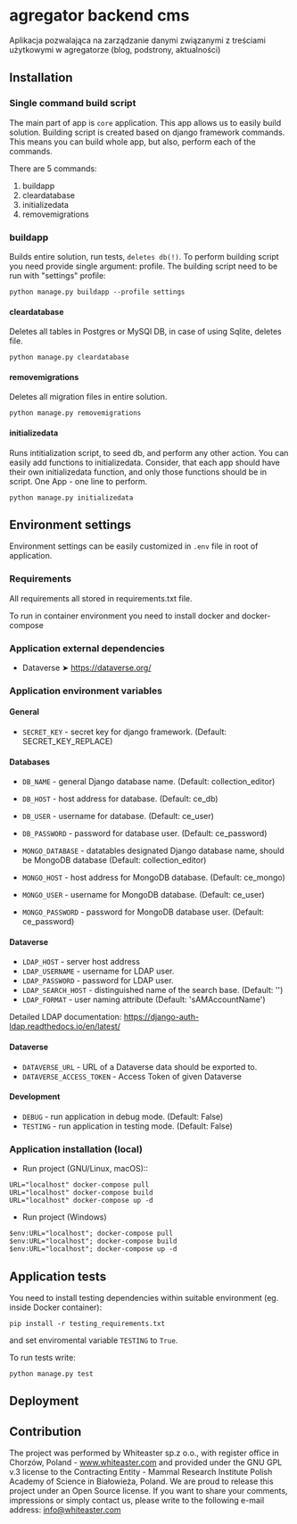 # agregator backend cms
Aplikacja pozwalająca na zarządzanie danymi związanymi z treściami użytkowymi w agregatorze (blog, podstrony, aktualności)

## Installation
###  Single command build script

The main part of app is `core` application. This app allows us to easily build solution. 
Building script is created based on django framework commands. This means you can build whole app, but also, perform each of the commands. 

There are 5 commands: 

1. buildapp 
2. cleardatabase
3. initializedata
4. removemigrations

### buildapp
Builds entire solution, run tests, `deletes db(!)`. 
To perform building script you need provide single argument: profile.
The building script need to be run with "settings" profile:

    python manage.py buildapp --profile settings
    
#### cleardatabase
Deletes all tables in Postgres or MySQl DB, in case of using Sqlite, deletes file.
 
    python manage.py cleardatabase
    
    
#### removemigrations
Deletes all migration files in entire solution. 

    python manage.py removemigrations

#### initializedata
Runs intitialization script, to seed db, and perform any other action. You can easily add functions to initializedata. Consider, that each app should have their own initializedata function, and only those functions should be in script. One App - one line to perform. 
 
    python manage.py initializedata

## Environment settings

Environment settings can be easily customized in `.env` file in root of application. 


### Requirements
All requirements all stored in requirements.txt file.

To run in container environment you need to install docker and docker-compose

### Application external dependencies
- Dataverse ➤ https://dataverse.org/

### Application environment variables

#### General 

- `SECRET_KEY` - secret key for django framework. (Default: SECRET_KEY_REPLACE)

#### Databases

- `DB_NAME` - general Django database name. (Default: collection_editor)
- `DB_HOST` - host address for database. (Default: ce_db)
- `DB_USER` - username for database. (Default: ce_user)
- `DB_PASSWORD` - password for database user. (Default: ce_password)

- `MONGO_DATABASE` - datatables designated Django database name, should be MongoDB database (Default: collection_editor)
- `MONGO_HOST` - host address for MongoDB database. (Default: ce_mongo)
- `MONGO_USER` - username for MongoDB database. (Default: ce_user)
- `MONGO_PASSWORD` - password for MongoDB database user. (Default: ce_password)  

#### Dataverse

- `LDAP_HOST` - server host address
- `LDAP_USERNAME` - username for LDAP user.
- `LDAP_PASSWORD` - password for LDAP user.
- `LDAP_SEARCH_HOST` - distinguished name of the search base. (Default: '')
- `LDAP_FORMAT` - user naming attribute (Default: 'sAMAccountName')  

Detailed LDAP documentation: https://django-auth-ldap.readthedocs.io/en/latest/  

#### Dataverse

- `DATAVERSE_URL` - URL of a Dataverse data should be exported to.
- `DATAVERSE_ACCESS_TOKEN` - Access Token of given Dataverse

#### Development

- `DEBUG` - run application in debug mode. (Default: False)
- `TESTING` - run application in testing mode. (Default: False)

### Application installation (local)

- Run project (GNU/Linux, macOS)::
```
URL="localhost" docker-compose pull
URL="localhost" docker-compose build
URL="localhost" docker-compose up -d
```

- Run project (Windows)
```
$env:URL="localhost"; docker-compose pull
$env:URL="localhost"; docker-compose build
$env:URL="localhost"; docker-compose up -d
```

## Application tests
You need to install testing dependencies within suitable environment (eg. inside Docker container):
```
pip install -r testing_requirements.txt
```

and set enviromental variable `TESTING` to `True`.


To run tests write:
```
python manage.py test
```
## Deployment

## Contribution
The project was performed by Whiteaster sp.z o.o., with register office in Chorzów, Poland - www.whiteaster.com and provided under the GNU GPL v.3 license to the Contracting Entity - Mammal Research Institute Polish Academy of Science in Białowieża, Poland. We are proud to release this project under an Open Source license. If you want to share your comments, impressions or simply contact us, please write to the following e-mail address: info@whiteaster.com
